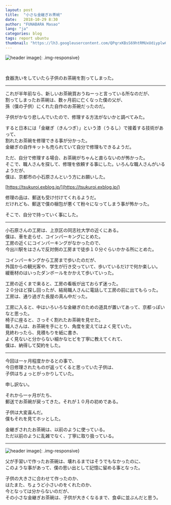 ```yaml
---
layout: post
title:  "小さな金継ぎお茶碗"
date:   2018-10-29 8:30
author: "FUNABARA Masao"
lang: "ja"
categories: blog
tags: report ubuntu
thumbnail: "https://lh3.googleusercontent.com/QPqrxKBsS69htRMUxUdiyplwCofnKGBcSSxOWuUeah3wRwL6kSqWrXlArP6a1bsx_NHUIGg9PEXQtUzV49Kb-FoQPAysqvI4xJARObBg3qeA1zob4xOASlge9zR9EtISVs9BJys--g=w1041-h614-no"
---
```


![header image](https://lh3.googleusercontent.com/QPqrxKBsS69htRMUxUdiyplwCofnKGBcSSxOWuUeah3wRwL6kSqWrXlArP6a1bsx_NHUIGg9PEXQtUzV49Kb-FoQPAysqvI4xJARObBg3qeA1zob4xOASlge9zR9EtISVs9BJys--g=w1041-h614-no){: .img-responsive}

<br>

食器洗いをしていたら子供のお茶碗を割ってしまった。

---

これが半年前なら、新しいお茶碗買おうねーっと言っている所なのだが、  
割ってしまったお茶碗は、数ヶ月前に亡くなった僕の父が、  
孫（僕の子供）にくれた自作のお茶碗だったのだ。

子供がかなり悲しんでいたので、修理する方法がないかと調べてみた。

すると日本には「金継ぎ（きんつぎ）」という漆（うるし）で接着する技術があって、  
割れたお茶碗を修理できる事が分かった。  
金継ぎの自作キットも売られていて自分で修理もできるようだ。

ただ、自分で修理する場合、お茶碗がちゃんと直らないのが怖かった。  
そこで、職人さんを探して、修理を依頼する事にした。いろんな職人さんがいるようだが、  
僕は、京都市の小石原さんという方にお願いした。


[https://tsukuroi.exblog.jp/](https://tsukuroi.exblog.jp/)


修理の品は、郵送も受け付けてくれるようだ。  
だけれども、郵送で僕の梱包が悪くて粉々になってしまう事が怖かった。

そこで、自分で持っていく事にした。

---

小石原さんの工房は、上京区の同志社大学の近くにある。  
僕は、車を走らせ、コインパーキングにとめた。  
工房の近くにコインパーキングがなかったので、  
今出川駅をはさんで反対側の工房まで徒歩１０分ぐらいかかる所にとめた。

コインパーキングから工房まで歩いたのだが、  
外国からの観光客や、学生が行き交っていて、歩いているだけで何か楽しい。  
緩衝材のはいったダンボールをかかえて歩いていった。

工房の近くまで来ると、工房の看板が出ておらず迷った。  
２０分ほど探し回ったが、結局職人さんに電話して工房の前に出てもらった。  
工房は、通り過ぎた長屋の真ん中だった。

工房に入ると、中はいろいろな金継ぎのための道具が置いてあって、京都っぽいなと思った。  
椅子に座ると、さっそく割れたお茶碗を見せた。  
職人さんは、お茶碗を手にとり、角度を変えてはよく見ていた。  
見終わったら、見積もりを紙に書き、  
よく見ないと分からない細かなヒビを丁寧に教えてくれて、  
僕は、納得して契約をした。  

---

今回は一ヶ月程度かかるとの事で、  
今日修理されたものが返ってくると思っていた子供は、  
子供はちょっとがっかりしていた。  

申し訳ない。

それから一ヶ月がたち、  
郵送でお茶碗が戻ってきた。それが１０月の初めである。

子供は大変喜んだ。  
僕もそれを見てホッとした。

金継ぎされたお茶碗は、以前のように使っている。  
ただ以前のように乱雑でなく、丁寧に取り扱っている。

---

![header image](https://lh3.googleusercontent.com/PmOY9tGdfsxw-ZeG-hmcDcJpl6ikdfihvlHv2RSlQeXh_NzmRuGb1t9vWlfAhwVAB_hN-SzMwjH5ih3uZ20z3pF3Ql3q17Iy-Is4NPQrHpUlssG0BL6oJMjz3QLsKkQftECMkQ5jMA=w1006-h969-no){: .img-responsive}

父が手習いで作ったお茶碗は、壊れるまではそうでもなかったのに、  
このような事があって、僕の思い出として記憶に留める事となった。

子供の大きさに合わせて作ったのか、  
はたまた、ちょうど小さいのをくれたのか、  
今となっては分からないのだが、  
その小さな金継ぎお茶碗は、子供が大きくなるまで、食卓に並ぶんだと思う。
